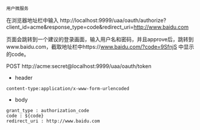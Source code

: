 `用户微服务`

在浏览器地址栏中输入
http://localhost:9999/uaa/oauth/authorize?client_id=acme&response_type=code&redirect_uri=http://www.baidu.com

页面会跳转到一个建议的登录画面，输入用户名和密码，并且approve后，跳转到www.baidu.com，截取地址栏中https://www.baidu.com/?code=9SfnjS 中显示的code。

POST http://acme:secret@localhost:9999/uaa/oauth/token
- header
```
content-type:application/x-www-form-urlencoded
```

- body
```
grant_type : authorization_code
code : ${code}
redirect_uri : http://www.baidu.com
```